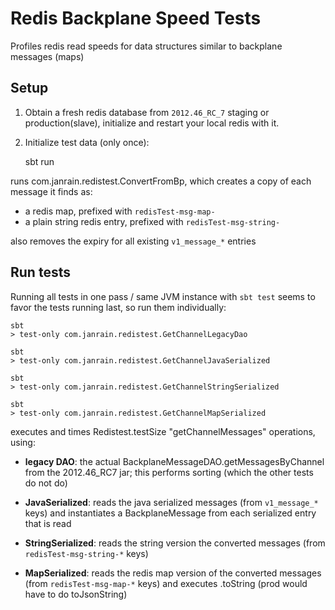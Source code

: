 Redis Backplane Speed Tests
===========================

Profiles redis read speeds for data structures similar to backplane messages (maps)

Setup
-----

1. Obtain a fresh redis database from `2012.46_RC_7` staging or production(slave),
   initialize and restart your local redis with it.


2. Initialize test data (only once):

    sbt run

runs com.janrain.redistest.ConvertFromBp, which creates a copy of each message it finds as:
- a redis map, prefixed with `redisTest-msg-map-`
- a plain string redis entry, prefixed with `redisTest-msg-string-`

also removes the expiry for all existing `v1_message_*` entries


Run tests
---------

Running all tests in one pass / same JVM instance with `sbt test` seems to favor the tests running last,
so run them individually:

    sbt
    > test-only com.janrain.redistest.GetChannelLegacyDao

    sbt
    > test-only com.janrain.redistest.GetChannelJavaSerialized

    sbt
    > test-only com.janrain.redistest.GetChannelStringSerialized

    sbt
    > test-only com.janrain.redistest.GetChannelMapSerialized

executes and times Redistest.testSize "getChannelMessages" operations, using:

- **legacy DAO**: the actual BackplaneMessageDAO.getMessagesByChannel from the 2012.46_RC7 jar;
  this performs sorting (which the other tests do not do)


- **JavaSerialized**: reads the java serialized messages (from `v1_message_*` keys)
  and instantiates a BackplaneMessage from each serialized entry that is read


- **StringSerialized**: reads the string version the converted messages (from `redisTest-msg-string-*` keys)


- **MapSerialized**: reads the redis map version of the converted messages (from `redisTest-msg-map-*` keys)
  and executes .toString (prod would have to do toJsonString)



